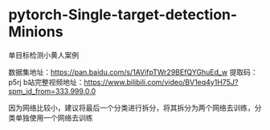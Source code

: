 # pytorch-Single-target-detection-Minions
单目标检测小黄人案例

数据集地址：https://pan.baidu.com/s/1AVifpTWr29BEfQYGhuEd_w  提取码：p5rj
b站完整视频地址：https://www.bilibili.com/video/BV1eq4y1H75J?spm_id_from=333.999.0.0

因为网络比较小，建议将最后一个分类进行拆分，将其拆分为两个网络去训练，分类单独使用一个网络去训练
